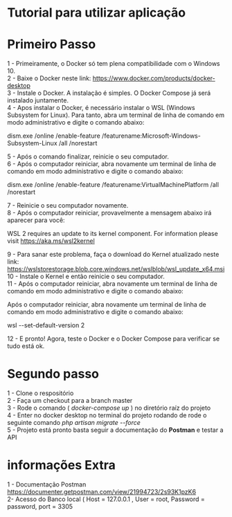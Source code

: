 # Tutorial para utilizar aplicação

# Primeiro Passo

1 - Primeiramente, o Docker só tem plena compatibilidade com o Windows 10. <br/>
2 - Baixe o Docker neste link: https://www.docker.com/products/docker-desktop <br/>
3 - Instale o Docker. A instalação é simples. O Docker Compose já será instalado juntamente. <br/>
4 - Apos instalar o Docker, é necessário instalar o WSL (Windows Subsystem for Linux). Para tanto, abra um terminal de linha de comando em modo administrativo e digite o comando abaixo: <br/>

dism.exe /online /enable-feature /featurename:Microsoft-Windows-Subsystem-Linux /all /norestart <br/>

5 - Após o comando finalizar, reinicie o seu computador. <br/>
6 - Após o computador reiniciar, abra novamente um terminal de linha de comando em modo administrativo e digite o comando abaixo: <br/>

dism.exe /online /enable-feature /featurename:VirtualMachinePlatform /all /norestart <br/>

7 - Reinicie o seu computador novamente. <br/>
8 - Após o computador reiniciar, provavelmente a mensagem abaixo irá aparecer para você: <br/>

WSL 2 requires an update to its kernel component. For information please visit https://aka.ms/wsl2kernel <br/>

9 - Para sanar este problema, faça o download do Kernel atualizado neste link: https://wslstorestorage.blob.core.windows.net/wslblob/wsl_update_x64.msi <br/>
10 - Instale o Kernel e então reinicie o seu computador. <br/>
11 - Após o computador reiniciar, abra novamente um terminal de linha de comando em modo administrativo e digite o comando abaixo: <br/>

Após o computador reiniciar, abra novamente um terminal de linha de comando em modo administrativo e digite o comando abaixo: <br/>

wsl --set-default-version 2 <br/>

12 - E pronto! Agora, teste o Docker e o Docker Compose para verificar se tudo está ok. <br/>

# Segundo passo

1 - Clone o respositório <br/>
2 - Faça um checkout para a branch master <br/>
3 - Rode o comando ( <i>docker-compose up</i> ) no diretório raíz do projeto <br/>
4 - Enter no docker desktop no terminal do projeto rodando de rode o seguinte comando <i>php artisan migrate --force</i> <br/>
5 - Projeto está pronto basta seguir a documentação do <b>Postman</b> e testar a API <br/>

# informações Extra

1 - Documentação Postman https://documenter.getpostman.com/view/21994723/2s93K1pzK6 </br>
2- Acesso do Banco local ( Host = 127.0.0.1 , User = root, Password = password, port = 3305
